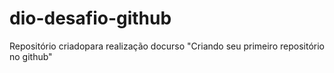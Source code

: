 # dio-desafio-github
Repositório criadopara realização docurso "Criando seu primeiro repositório no github"
